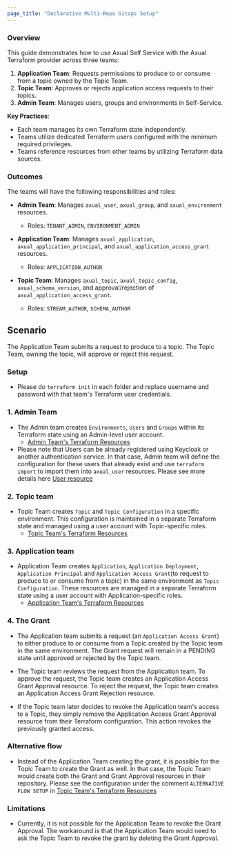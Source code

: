 ```yaml
---
page_title: "Declarative Multi-Repo Gitops Setup"
---
```

### Overview

This guide demonstrates how to use Axual Self Service with the Axual Terraform provider across three teams:

1. **Application Team**: Requests permissions to produce to or consume from a topic owned by the Topic Team.
2. **Topic Team**: Approves or rejects application access requests to their topics.
3. **Admin Team**: Manages users, groups and environments in Self-Service.

**Key Practices**:
- Each team manages its own Terraform state independently.
- Teams utilize dedicated Terraform users configured with the minimum required privileges.
- Teams reference resources from other teams by utilizing Terraform data sources.

### Outcomes

The teams will have the following responsibilities and roles:

- **Admin Team**: Manages `axual_user`, `axual_group`, and `axual_environment` resources.
  - Roles: `TENANT_ADMIN`, `ENVIRONMENT_ADMIN`

- **Application Team**: Manages `axual_application`, `axual_application_principal`, and `axual_application_access_grant` resources.
  - Roles: `APPLICATION_AUTHOR`

- **Topic Team**: Manages `axual_topic`, `axual_topic_config`, `axual_schema_version`, and approval/rejection of `axual_application_access_grant`.
  - Roles: `STREAM_AUTHOR`, `SCHEMA_AUTHOR`

## Scenario
The Application Team submits a request to produce to a topic. The Topic Team, owning the topic, will approve or reject this request.

### Setup
- Please do `terraform init` in each folder and replace username and password with that team's Terraform user credentials.

### 1. Admin Team
- The Admin team creates `Environments`, `Users` and `Groups` within its Terraform state using an Admin-level user account.
  - [Admin Team's Terraform Resources](https://github.com/Axual/terraform-provider-axual/blob/master/examples/3-team-guide/admin-team/main.tf)
- Please note that Users can be already registered using Keycloak or another authentication service. In that case, Admin team will define the configuration for these users that already exist and use `terraform import` to import them into `axual_user` resources. Please see more details here [User resource](../../docs/resources/user.md) 

### 2. Topic team
- Topic Team creates `Topic` and `Topic Configuration` in a specific environment.
  This configuration is maintained in a separate Terraform state and managed using a user account with Topic-specific roles.
  - [Topic Team's Terraform Resources](https://github.com/Axual/terraform-provider-axual/blob/master/examples/3-team-guide/topic-team/main.tf)

### 3. Application team
- Application Team creates `Application`, `Application Deployment`, `Application Principal` and `Application Access Grant`(to request to produce to or consume from a topic) in the same environment as `Topic Configuration`.
These resources are managed in a separate Terraform state using a user account with Application-specific roles.
  - [Application Team's Terraform Resources](https://github.com/Axual/terraform-provider-axual/blob/master/examples/3-team-guide/application-team/main.tf)

### 4. The Grant
- The Application team submits a request (an `Application Access Grant`) to either produce to or consume from a Topic
created by the Topic team in the same environment.
The Grant request will remain in a PENDING state until approved or rejected by the Topic team.

- The Topic team reviews the request from the Application team. To approve the request, the Topic team creates an Application Access Grant Approval resource. To reject the request, the Topic team creates an Application Access Grant Rejection resource. 

- If the Topic team later decides to revoke the Application team's access to a Topic, they simply remove the Application Access Grant Approval resource from their Terraform configuration. This action revokes the previously granted access.

### Alternative flow
- Instead of the Application Team creating the grant, it is possible for the Topic Team to create the Grant as well. In that case, the Topic Team would create both the Grant and Grant Approval resources in their repository. Please see the configuration under the comment `ALTERNATIVE FLOW SETUP` in  [Topic Team's Terraform Resources](https://github.com/Axual/terraform-provider-axual/blob/master/examples/3-team-guide/topic-team/main.tf)

### Limitations
- Currently, it is not possible for the Application Team to revoke the Grant Approval. The workaround is that the Application Team would need to ask the Topic Team to revoke the grant by deleting the Grant Approval.